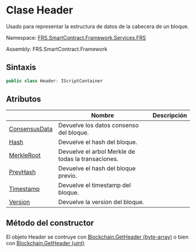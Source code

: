# Clase Header

Usado para representar la estructura de datos de la cabecera de un bloque.

Namespace: [FRS.SmartContract.Framework.Services.FRS](../FRS.md)

Assembly: FRS.SmartContract.Framework

## Sintaxis

```c#
public class Header: IScriptContainer
```

## Atributos

| | Nombre| Descripción |
| ---------------------------------------- | ------------------------------------ | -------- |
|[ConsensusData](Header/ConsensusData.md) | Devuelve los datos consenso del bloque.|
|[Hash](Header/ConsensusData.md) | Devuelve el hash del bloque.|
|[MerkleRoot](Header/MerkleRoot.md) | Devuelve el arbol Merkle de todas la transaciones. |
|[PrevHash](Header/PrevHash.md) | Devuelve el hash del bloque previo. |
|[Timestamp](Header/Timestamp.md) | Devuelve el timestamp del bloque. |
|[Version](Header/Version.md) | Devuelve la version del bloque. |


## Método del constructor

El objeto Header se contruye con [Blockchain.GetHeader (byte-array)](Blockchain/GetHeader.md) o bien con [Blockchain.GetHeader (uint)](Blockchain/GetHeader2.md)

